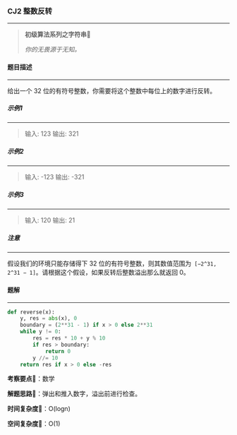 ### CJ2 整数反转

---



> **初级算法系列之字符串**🌈
>
> *你的无畏源于无知。*



#### 题目描述

---

给出一个 32 位的有符号整数，你需要将这个整数中每位上的数字进行反转。



##### 示例1

---

> 输入: 123
> 输出: 321

##### 示例2

---

> 输入: -123
> 输出: -321

##### 示例3

---

> 输入: 120
> 输出: 21



##### 注意

---

假设我们的环境只能存储得下 32 位的有符号整数，则其数值范围为` [−2^31, 2^31 − 1]`。请根据这个假设，如果反转后整数溢出那么就返回 0。



#### 题解

---

```python
def reverse(x):
    y, res = abs(x), 0
    boundary = (2**31 - 1) if x > 0 else 2**31
    while y != 0:
        res = res * 10 + y % 10
        if res > boundary:
            return 0
        y //= 10
    return res if x > 0 else -res
```



**考察要点**🍥：数学

**解题思路**🍬：弹出和推入数字，溢出前进行检查。



**时间复杂度**🍉：O(logn)

**空间复杂度**🍭：O(1)

